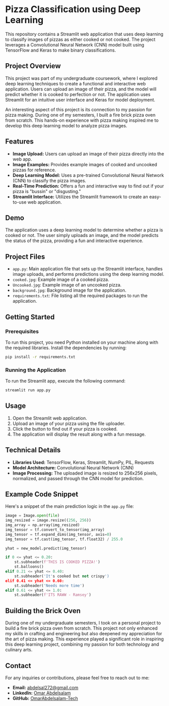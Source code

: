 
# Pizza Classification using Deep Learning

This repository contains a Streamlit web application that uses deep learning to classify images of pizzas as either cooked or not cooked. The project leverages a Convolutional Neural Network (CNN) model built using TensorFlow and Keras to make binary classifications. 

## Project Overview

This project was part of my undergraduate coursework, where I explored deep learning techniques to create a functional and interactive web application. Users can upload an image of their pizza, and the model will predict whether it is cooked to perfection or not. The application uses Streamlit for an intuitive user interface and Keras for model deployment.

An interesting aspect of this project is its connection to my passion for pizza making. During one of my semesters, I built a fire brick pizza oven from scratch. This hands-on experience with pizza making inspired me to develop this deep learning model to analyze pizza images.

## Features

- **Image Upload:** Users can upload an image of their pizza directly into the web app.
- **Image Examples:** Provides example images of cooked and uncooked pizzas for reference.
- **Deep Learning Model:** Uses a pre-trained Convolutional Neural Network (CNN) to classify the pizza images.
- **Real-Time Prediction:** Offers a fun and interactive way to find out if your pizza is "bussin" or "disgusting."
- **Streamlit Interface:** Utilizes the Streamlit framework to create an easy-to-use web application.

## Demo

The application uses a deep learning model to determine whether a pizza is cooked or not. The user simply uploads an image, and the model predicts the status of the pizza, providing a fun and interactive experience.

## Project Files

- `app.py`: Main application file that sets up the Streamlit interface, handles image uploads, and performs predictions using the deep learning model.
- `cooked.jpg`: Example image of a cooked pizza.
- `Uncooked.jpg`: Example image of an uncooked pizza.
- `background.jpg`: Background image for the application.
- `requirements.txt`: File listing all the required packages to run the application.

## Getting Started

### Prerequisites

To run this project, you need Python installed on your machine along with the required libraries. Install the dependencies by running:

```bash
pip install -r requirements.txt
```

### Running the Application

To run the Streamlit app, execute the following command:

```bash
streamlit run app.py
```

## Usage

1. Open the Streamlit web application.
2. Upload an image of your pizza using the file uploader.
3. Click the button to find out if your pizza is cooked.
4. The application will display the result along with a fun message.

## Technical Details

- **Libraries Used:** TensorFlow, Keras, Streamlit, NumPy, PIL, Requests
- **Model Architecture:** Convolutional Neural Network (CNN)
- **Image Processing:** The uploaded image is resized to 256x256 pixels, normalized, and passed through the CNN model for prediction.

## Example Code Snippet

Here's a snippet of the main prediction logic in the `app.py` file:

```python
image = Image.open(file)
img_resized = image.resize((256, 256))
img_array = np.array(img_resized)
img_tensor = tf.convert_to_tensor(img_array)
img_tensor = tf.expand_dims(img_tensor, axis=0)
img_tensor = tf.cast(img_tensor, tf.float32) / 255.0

yhat = new_model.predict(img_tensor)

if 0 <= yhat <= 0.20: 
    st.subheader(f'THIS IS COOKED PIZZA!') 
    st.balloons()   
elif 0.21 <= yhat <= 0.40:
    st.subheader('It's cooked but not crispy')
elif 0.41 <= yhat <= 0.60:
    st.subheader('Needs more time')
elif 0.61 <= yhat <= 1.0:
    st.subheader(f'ITS RAWW - Ramsey')
```

## Building the Brick Oven

During one of my undergraduate semesters, I took on a personal project to build a fire brick pizza oven from scratch. This project not only enhanced my skills in crafting and engineering but also deepened my appreciation for the art of pizza making. This experience played a significant role in inspiring this deep learning project, combining my passion for both technology and culinary arts.

## Contact

For any inquiries or contributions, please feel free to reach out to me:

- **Email:** [abdelsal272@gmail.com](mailto:abdelsal272@gmail.com)
- **LinkedIn:** [Omar Abdelsalam](https://www.linkedin.com/in/-omarabdelsalam/)
- **GitHub:** [OmarAbdelsalam-Tech](https://github.com/OmarAbdelsalam-Tech)
